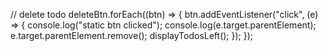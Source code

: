 // delete todo
deleteBtn.forEach((btn) => {
btn.addEventListener("click", (e) => {
console.log("static btn clicked");
console.log(e.target.parentElement);
e.target.parentElement.remove();
displayTodosLeft();
});
});
